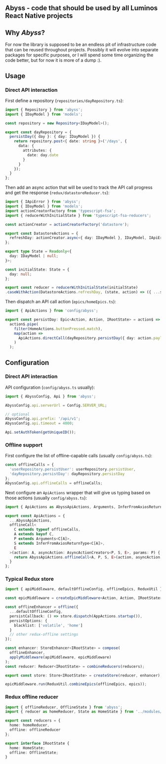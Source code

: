 ## Abyss - code that should be used by all Luminos React Native projects

## Why _Abyss_?

For now the library is supposed to be an endless pit of infrastructure code that can be reused throughout projects. Possibly it will evolve into separate packages for specific purposes, or I will spend some time organizing the code better, but for now it is more of a dump :).

## Usage

### Direct API interaction

First define a repository (`repositories/dayRepository.ts`):

```typescript
import { Repository } from 'abyss';
import { IDayModel } from 'models';

const repository = new Repository<IDayModel>();

export const dayRepository = {
  persistDay({ day }: { day: IDayModel }) {
    return repository.post<{ date: string }>('/days', {
      data: {
        attributes: {
          date: day.date
        }
      }
    });
  }
};
```

Then add an async action that will be used to track the API call progress and get the response (`redux/datastoreReducer.ts`):

```typescript
import { IApiError } from 'abyss';
import { IDayModel } from 'models';
import actionCreatorFactory from 'typescript-fsa';
import { reducerWithInitialState } from 'typescript-fsa-reducers';

const actionCreator = actionCreatorFactory('datastore');

export const DatastoreActions = {
  refreshDay: actionCreator.async<{ day: IDayModel }, IDayModel, IApiError>('REFRESH_DAY')
};

export type State = Readonly<{
  day: IDayModel | null;
}>;

const initialState: State = {
  day: null;
};

export const reducer = reducerWithInitialState(initialState)
.caseWithAction(DatastoreActions.refreshDay, (state, action) => ({ ...state, day: action.payload })).build();
```

Then dispatch an API call action (`epics/homeEpics.ts`):

```typescript
import { ApiActions } from 'config/abyss';

export const persistDay: Epic<Action, Action, IRootState> = action$ =>
  action$.pipe(
    filter(HomeActions.buttonPressed.match),
    map(action =>
      ApiActions.directCall(dayRepository.persistDay({ day: action.payload }), DatastoreActions.refreshDay, {})
    )
  );
```

## Configuration

### Direct API interaction

API configuration (`config/abyss.ts` usually):

```typescript
import { AbyssConfig, Api } from 'abyss';

AbyssConfig.api.serverUrl = Config.SERVER_URL;

// optional
AbyssConfig.api.prefix: '/api/v1';
AbyssConfig.api.timeout = 4000;

Api.setAuthToken(getUniqueID());
```

### Offline support

First configure the list of offline-capable calls (usually `config/abyss.ts`):

```typescript
const offlineCalls = {
  'userRepository.persistUser': userRepository.persistUser,
  'dayRepository.persistDay': dayRepository.persistDay
};
AbyssConfig.api.offlineCalls = offlineCalls;
```

Next configure an `ApiActions` wrapper that will give us typing based on those actions (usually `config/abyss.ts`):

```typescript
import { ApiActions as AbyssApiActions, Arguments, InferFromAxiosReturnType } from 'abyss';

export const ApiActions = {
  ...AbyssApiActions,
  offlineCall<
    C extends typeof offlineCalls,
    A extends keyof C,
    P extends Arguments<C[A]>,
    S extends InferFromAxiosReturnType<C[A]>,
    E
  >(action: A, asyncAction: AsyncActionCreators<P, S, E>, params: P) {
    return AbyssApiActions.offlineCall<A, P, S, E>(action, asyncAction, params);
  }
};
```

### Typical Redux store

```typescript
import { apiMiddleware, defaultOfflineConfig, offlineEpics, ReduxUtil } from 'abyss';

const epicMiddleware = createEpicMiddleware<Action, Action, IRootState>();

const offlineEnhancer = offline({
  ...defaultOfflineConfig,
  persistCallback: () => store.dispatch(AppActions.startup()),
  persistOptions: {
    blacklist: ['volatile', 'home']
  }
  // other redux-offline settings
});

const enhancer: StoreEnhancer<IRootState> = compose(
  offlineEnhancer,
  applyMiddleware(apiMiddleware, epicMiddleware)
);
const reducer: Reducer<IRootState> = combineReducers(reducers);

export const store: Store<IRootState> = createStore(reducer, enhancer);

epicMiddleware.run(ReduxUtil.combineEpics(offlineEpics, epics));
```

### Redux offline reducer

```typescript
import { offlineReducer, OfflineState } from 'abyss';
import { reducer as homeReducer, State as HomeState } from '../modules/home/reducer';

export const reducers = {
  home: homeReducer,
  offline: offlineReducer
};

export interface IRootState {
  home: HomeState;
  offline: OfflineState;
}
```
